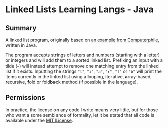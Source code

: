 Linked Lists Learning Langs - Java
==================================


Summary
-------

A linked list program, originally based on [an example from Computerphile](https://www.youtube.com/watch?v=0ZEX_l0DFK0), written in Java.

The program accepts strings of letters and numbers (starting with a letter) or integers and will add them to a sorted linked list. Prefixing an input with a tilde (`~`) will instead attempt to remove one matching entry from the linked list if it exists. Inputting the strings `"l"`, `"i"`, `"a"`, `"r"`, `"f"` or `"b"` will print the items currently in the linked list using a **l**ooping, **i**terative, **a**rray-based, **r**ecursive, **f**old or fold**b**ack method (if possible in the language).


Permissions
-----------

In practice, the license on any code I write means very little, but for those who want a some semblance of formality, let it be stated that all code is available under the [MIT License](https://github.com/tomdodd4598/Linked-Lists-Learning-Langs/blob/main/LICENSE.md).
